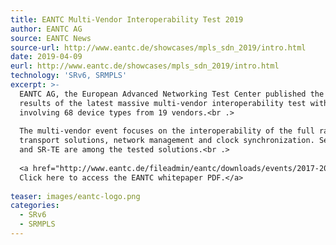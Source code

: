 ```yaml
---
title: EANTC Multi-Vendor Interoperability Test 2019
author: EANTC AG
source: EANTC News
source-url: http://www.eantc.de/showcases/mpls_sdn_2019/intro.html
date: 2019-04-09
eurl: http://www.eantc.de/showcases/mpls_sdn_2019/intro.html
technology: 'SRv6, SRMPLS'
excerpt: >-
  EANTC AG, the European Advanced Networking Test Center published the
  results of the latest massive multi-vendor interoperability test with 174 successful test combinations
  involving 68 device types from 19 vendors.<br .>
  
  The multi-vendor event focuses on the interoperability of the full range of next-generation wide-area
  transport solutions, network management and clock synchronization. Segment Routing MPLs and SRv6, Flex-Algo,
  and SR-TE are among the tested solutions.<br .>
  
  <a href="http://www.eantc.de/fileadmin/eantc/downloads/events/2017-2020/MPLS2019/EANTC-MPLSSDNNFV2019-WhitePaper-v1.3.pdf">
  Click here to access the EANTC whitepaper PDF.</a>
  
teaser: images/eantc-logo.png
categories:
  - SRv6
  - SRMPLS
---
```

